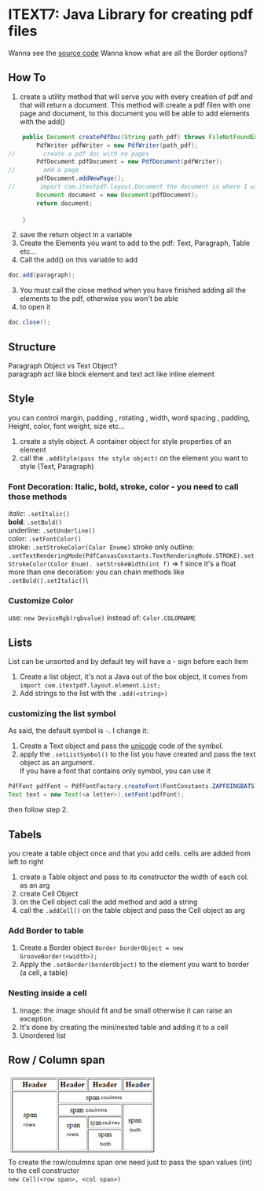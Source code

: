 # ITEXT7: Java Library for creating pdf files
Wanna see the [source code](https://github.com/itext/itext7/tree/develop)
Wanna know what are all the Border options? 

## How To
1. create a utility method that will serve you with every creation of pdf and that will return a document. This method
will create a pdf filen with one page and document, to this document you will be able to add elements with the add()
```java        
    public Document createPdfDoc(String path_pdf) throws FileNotFoundException {
        PdfWriter pdfWriter = new PdfWriter(path_pdf);
//        create a pdf doc with no pages
        PdfDocument pdfDocument = new PdfDocument(pdfWriter);
//        add a page
        pdfDocument.addNewPage();
//       import com.itextpdf.layout.Document the document is where I will insert the text
        Document document = new Document(pdfDocument);
        return document;

    }
```
2. save the return object in a variable
3. Create the Elements you want to add to the pdf: Text, Paragraph, Table etc...
4. Call the add() on this variable to add 
```java         
doc.add(paragraph);
```
3. You must call the close method when you have finished adding all the elements to the pdf, otherwise you won't be able
4. to open it
```java         
doc.close();
```
## Structure
Paragraph Object vs Text Object? \
paragraph act like block element and text act like inline element

## Style
you can control margin, padding , rotating , width, word spacing , padding, Height, color, font weight, size etc...
1. create a style object. A container object for style properties of an element
2. call the `.addStyle(pass the style object)` on the element you want to style (Text, Paragraph)

### Font Decoration: Italic, bold, stroke, color - you need to call those methods
*italic*: `.setItalic()`\
**bold**: `.setBold()`\
underline: `.setUnderline()`\
color: `.setFontColor()`\
stroke: `.setStrokeColor(Color Enume)`
stroke only outline: `.setTextRenderingMode(PdfCanvasConstants.TextRenderingMode.STROKE).setStrokeColor(Color Enum).
setStrokeWidth(int f)` => f since it's a float\
more than one decoration: you can chain methods like `.setBold().setItalic()`\

### Customize Color
use: `new DeviceRgb(rgbvalue)` instead of: `Color.COLORNAME`

## Lists
List can be unsorted and by default tey will have a - sign before each item
1. Create a list object, it's not a Java out of the box object, it comes from
``import com.itextpdf.layout.element.List;
   ``
2. Add strings to the list with the `.add(<string>)`

### customizing the list symbol
As said, the default symbol is `-`. I change it:
1. Create a Text object and pass the [unicode](https://www.rapidtables.com/code/text/unicode-characters.html) code of the symbol.
2. apply the `.setListSymbol()` to the list you have created and pass the text object as an argument.\
If you have a font that contains only symbol, you can use it
```java
PdfFont pdfFont = PdfFontFactory.createFont(FontConstants.ZAPFDINGBATS);
Text text = new Text(<a letter>).setFont(pdfFont);
```
then follow step 2.
## Tabels
you create a table object once and that you add cells. cells are added from left to right

1. create a Table object and pass to its constructor the width of each col. as an arg
2. create Cell Object
3. on the Cell object call the add method and add a string
4. call the `.addCell()` on the table object and pass the Cell object as arg

### Add Border to table
1. Create a Border object
``Border borderObject = new GrooveBorder(<width>);``
2. Apply the `.setBorder(borderObject)` to the element you want to border (a cell, a table)

### Nesting inside a cell
1. Image: the image should fit and be small otherwise it 
can raise an exception.
2. It's done by creating the mini/nested table and adding it to a cell
3. Unordered list 

## Row / Column span
![Row / Column span](img/span.png)\
To create the row/coulmns span one need just to pass the span values (int) to the cell constructor\
``new Cell(<row span>, <col span>)``
